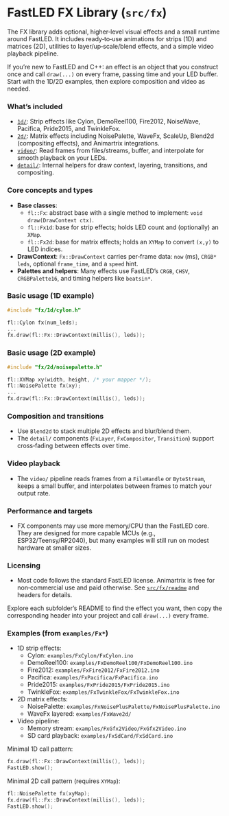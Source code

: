 # FastLED FX Library (`src/fx`)

The FX library adds optional, higher‑level visual effects and a small runtime around FastLED. It includes ready‑to‑use animations for strips (1D) and matrices (2D), utilities to layer/up‑scale/blend effects, and a simple video playback pipeline.

If you’re new to FastLED and C++: an effect is an object that you construct once and call `draw(...)` on every frame, passing time and your LED buffer. Start with the 1D/2D examples, then explore composition and video as needed.

### What’s included
- [`1d/`](./1d/README.md): Strip effects like Cylon, DemoReel100, Fire2012, NoiseWave, Pacifica, Pride2015, and TwinkleFox.
- [`2d/`](./2d/README.md): Matrix effects including NoisePalette, WaveFx, ScaleUp, Blend2d (compositing effects), and Animartrix integrations.
- [`video/`](./video/README.md): Read frames from files/streams, buffer, and interpolate for smooth playback on your LEDs.
- [`detail/`](./detail/README.md): Internal helpers for draw context, layering, transitions, and compositing.

### Core concepts and types
- **Base classes**:
  - `fl::Fx`: abstract base with a single method to implement: `void draw(DrawContext ctx)`.
  - `fl::Fx1d`: base for strip effects; holds LED count and (optionally) an `XMap`.
  - `fl::Fx2d`: base for matrix effects; holds an `XYMap` to convert `(x,y)` to LED indices.
- **DrawContext**: `Fx::DrawContext` carries per‑frame data: `now` (ms), `CRGB* leds`, optional `frame_time`, and a `speed` hint.
- **Palettes and helpers**: Many effects use FastLED’s `CRGB`, `CHSV`, `CRGBPalette16`, and timing helpers like `beatsin*`.

### Basic usage (1D example)
```cpp
#include "fx/1d/cylon.h"

fl::Cylon fx(num_leds);
...
fx.draw(fl::Fx::DrawContext(millis(), leds));
```

### Basic usage (2D example)
```cpp
#include "fx/2d/noisepalette.h"

fl::XYMap xy(width, height, /* your mapper */);
fl::NoisePalette fx(xy);
...
fx.draw(fl::Fx::DrawContext(millis(), leds));
```

### Composition and transitions
- Use `Blend2d` to stack multiple 2D effects and blur/blend them.
- The `detail/` components (`FxLayer`, `FxCompositor`, `Transition`) support cross‑fading between effects over time.

### Video playback
- The `video/` pipeline reads frames from a `FileHandle` or `ByteStream`, keeps a small buffer, and interpolates between frames to match your output rate.

### Performance and targets
- FX components may use more memory/CPU than the FastLED core. They are designed for more capable MCUs (e.g., ESP32/Teensy/RP2040), but many examples will still run on modest hardware at smaller sizes.

### Licensing
- Most code follows the standard FastLED license. Animartrix is free for non‑commercial use and paid otherwise. See [`src/fx/readme`](./readme) and headers for details.

Explore each subfolder’s README to find the effect you want, then copy the corresponding header into your project and call `draw(...)` every frame.

### Examples (from `examples/Fx*`)
- 1D strip effects:
  - Cylon: `examples/FxCylon/FxCylon.ino`
  - DemoReel100: `examples/FxDemoReel100/FxDemoReel100.ino`
  - Fire2012: `examples/FxFire2012/FxFire2012.ino`
  - Pacifica: `examples/FxPacifica/FxPacifica.ino`
  - Pride2015: `examples/FxPride2015/FxPride2015.ino`
  - TwinkleFox: `examples/FxTwinkleFox/FxTwinkleFox.ino`
- 2D matrix effects:
  - NoisePalette: `examples/FxNoisePlusPalette/FxNoisePlusPalette.ino`
  - WaveFx layered: `examples/FxWave2d/`
- Video pipeline:
  - Memory stream: `examples/FxGfx2Video/FxGfx2Video.ino`
  - SD card playback: `examples/FxSdCard/FxSdCard.ino`

Minimal 1D call pattern:
```cpp
fx.draw(fl::Fx::DrawContext(millis(), leds));
FastLED.show();
```
Minimal 2D call pattern (requires `XYMap`):
```cpp
fl::NoisePalette fx(xyMap);
fx.draw(fl::Fx::DrawContext(millis(), leds));
FastLED.show();
```

